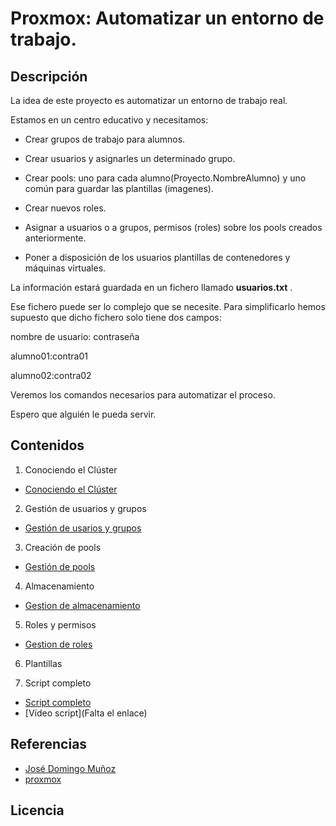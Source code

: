 # Proxmox: Automatizar un entorno de trabajo.
## Descripción

La idea de este proyecto es automatizar un entorno de trabajo real.

Estamos en un centro educativo y necesitamos:

- Crear grupos de trabajo para alumnos.

- Crear usuarios y asignarles un determinado grupo.

- Crear pools: uno para cada alumno(Proyecto.NombreAlumno) y uno común para guardar las plantillas (imagenes).

- Crear nuevos roles.

- Asignar a usuarios o a grupos, permisos (roles) sobre los pools creados anteriormente.

- Poner a disposición de los usuarios plantillas de contenedores y máquinas virtuales.


La información estará guardada en un fichero llamado **usuarios.txt** .

Ese fichero puede ser lo complejo que se necesite. Para simplificarlo hemos supuesto que dicho fichero solo tiene dos campos:

nombre de usuario: contraseña

alumno01:contra01

alumno02:contra02


Veremos los comandos necesarios para automatizar el proceso.


Espero que alguién le pueda servir.


## Contenidos
1. Conociendo el Clúster

  - [Conociendo el Clúster](modulo1/cluster.md)

2. Gestión de usuarios y grupos

  - [Gestión de usarios y grupos](modulo2/usuariosygrupos.md)

  3. Creación de pools

 - [Gestión de pools](modulo3/gestionpools.md)
 

4. Almacenamiento
  - [Gestion de almacenamiento](modulo4/gestionalmacenamiento.md)
 
5. Roles y permisos
  - [Gestion de roles](modulo5/gestionroles.md)

6. Plantillas

7. Script completo
  - [Script completo](modulo7/creacionentorno.sh)
  - [Vídeo script](Falta el enlace)

## Referencias
  * [José Domingo Muñoz](https://plataforma.josedomingo.org/pledin/)
  * [proxmox](https://pve.proxmox.com/pve-docs/api-viewer)

## Licencia

